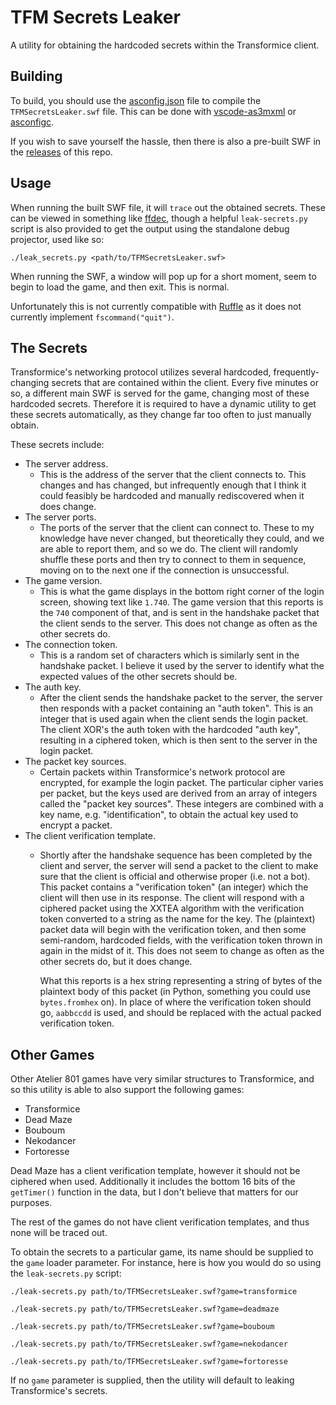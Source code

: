 # TFM Secrets Leaker

A utility for obtaining the hardcoded secrets within the Transformice client.

## Building

To build, you should use the [asconfig.json](https://github.com/friedkeenan/tfm-secrets-leaker/blob/main/asconfig.json) file to compile the `TFMSecretsLeaker.swf` file. This can be done with [vscode-as3mxml](https://github.com/BowlerHatLLC/vscode-as3mxml) or [asconfigc](https://www.npmjs.com/package/asconfigc).

If you wish to save yourself the hassle, then there is also a pre-built SWF in the [releases](https://github.com/friedkeenan/tfm-secrets-leaker/releases) of this repo.

## Usage

When running the built SWF file, it will `trace` out the obtained secrets. These can be viewed in something like [ffdec](https://github.com/jindrapetrik/jpexs-decompiler), though a helpful `leak-secrets.py` script is also provided to get the output using the standalone debug projector, used like so:

```
./leak_secrets.py <path/to/TFMSecretsLeaker.swf>
```

When running the SWF, a window will pop up for a short moment, seem to begin to load the game, and then exit. This is normal.

Unfortunately this is not currently compatible with [Ruffle](https://github.com/ruffle-rs/ruffle/) as it does not currently implement `fscommand("quit")`.

## The Secrets

Transformice's networking protocol utilizes several hardcoded, frequently-changing secrets that are contained within the client. Every five minutes or so, a different main SWF is served for the game, changing most of these hardcoded secrets. Therefore it is required to have a dynamic utility to get these secrets automatically, as they change far too often to just manually obtain.

These secrets include:

- The server address.
    - This is the address of the server that the client connects to. This changes and has changed, but infrequently enough that I think it could feasibly be hardcoded and manually rediscovered when it does change.
- The server ports.
    - The ports of the server that the client can connect to. These to my knowledge have never changed, but theoretically they could, and we are able to report them, and so we do. The client will randomly shuffle these ports and then try to connect to them in sequence, moving on to the next one if the connection is unsuccessful.
- The game version.
    - This is what the game displays in the bottom right corner of the login screen, showing text like `1.740`. The game version that this reports is the `740` component of that, and is sent in the handshake packet that the client sends to the server. This does not change as often as the other secrets do.
- The connection token.
    - This is a random set of characters which is similarly sent in the handshake packet. I believe it used by the server to identify what the expected values of the other secrets should be.
- The auth key.
    - After the client sends the handshake packet to the server, the server then responds with a packet containing an "auth token". This is an integer that is used again when the client sends the login packet. The client XOR's the auth token with the hardcoded "auth key", resulting in a ciphered token, which is then sent to the server in the login packet.
- The packet key sources.
    - Certain packets within Transformice's network protocol are encrypted, for example the login packet. The particular cipher varies per packet, but the keys used are derived from an array of integers called the "packet key sources". These integers are combined with a key name, e.g. "identification", to obtain the actual key used to encrypt a packet.
- The client verification template.
    - Shortly after the handshake sequence has been completed by the client and server, the server will send a packet to the client to make sure that the client is official and otherwise proper (i.e. not a bot). This packet contains a "verification token" (an integer) which the client will then use in its response. The client will respond with a ciphered packet using the XXTEA algorithm with the verification token converted to a string as the name for the key. The (plaintext) packet data will begin with the verification token, and then some semi-random, hardcoded fields, with the verification token thrown in again in the midst of it. This does not seem to change as often as the other secrets do, but it does change.

        What this reports is a hex string representing a string of bytes of the plaintext body of this packet (in Python, something you could use `bytes.fromhex` on). In place of where the verification token should go, `aabbccdd` is used, and should be replaced with the actual packed verification token.

## Other Games

Other Atelier 801 games have very similar structures to Transformice, and so this utility is able to also support the following games:

- Transformice
- Dead Maze
- Bouboum
- Nekodancer
- Fortoresse

Dead Maze has a client verification template, however it should not be ciphered when used. Additionally it includes the bottom 16 bits of the `getTimer()` function in the data, but I don't believe that matters for our purposes.

The rest of the games do not have client verification templates, and thus none will be traced out.

To obtain the secrets to a particular game, its name should be supplied to the `game` loader parameter. For instance, here is how you would do so using the `leak-secrets.py` script:

```
./leak-secrets.py path/to/TFMSecretsLeaker.swf?game=transformice

./leak-secrets.py path/to/TFMSecretsLeaker.swf?game=deadmaze

./leak-secrets.py path/to/TFMSecretsLeaker.swf?game=bouboum

./leak-secrets.py path/to/TFMSecretsLeaker.swf?game=nekodancer

./leak-secrets.py path/to/TFMSecretsLeaker.swf?game=fortoresse
```

If no `game` parameter is supplied, then the utility will default to leaking Transformice's secrets.
